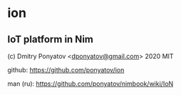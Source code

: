 #  ion
## IoT platform in Nim

(c) Dmitry Ponyatov <<dponyatov@gmail.com>> 2020 MIT

github: https://github.com/ponyatov/ion

man (ru): https://github.com/ponyatov/nimbook/wiki/IoN


